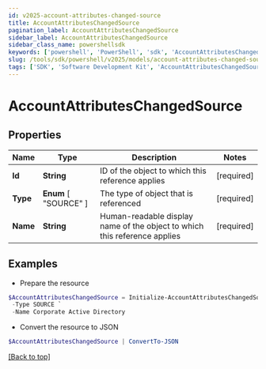 ```yaml
---
id: v2025-account-attributes-changed-source
title: AccountAttributesChangedSource
pagination_label: AccountAttributesChangedSource
sidebar_label: AccountAttributesChangedSource
sidebar_class_name: powershellsdk
keywords: ['powershell', 'PowerShell', 'sdk', 'AccountAttributesChangedSource', 'V2025AccountAttributesChangedSource'] 
slug: /tools/sdk/powershell/v2025/models/account-attributes-changed-source
tags: ['SDK', 'Software Development Kit', 'AccountAttributesChangedSource', 'V2025AccountAttributesChangedSource']
---
```



# AccountAttributesChangedSource

## Properties

Name | Type | Description | Notes
------------ | ------------- | ------------- | -------------
**Id** | **String** | ID of the object to which this reference applies | [required]
**Type** |  **Enum** [  "SOURCE" ] | The type of object that is referenced | [required]
**Name** | **String** | Human-readable display name of the object to which this reference applies | [required]

## Examples

- Prepare the resource
```powershell
$AccountAttributesChangedSource = Initialize-AccountAttributesChangedSource  -Id 4e4d982dddff4267ab12f0f1e72b5a6d `
 -Type SOURCE `
 -Name Corporate Active Directory
```

- Convert the resource to JSON
```powershell
$AccountAttributesChangedSource | ConvertTo-JSON
```


[[Back to top]](#) 

